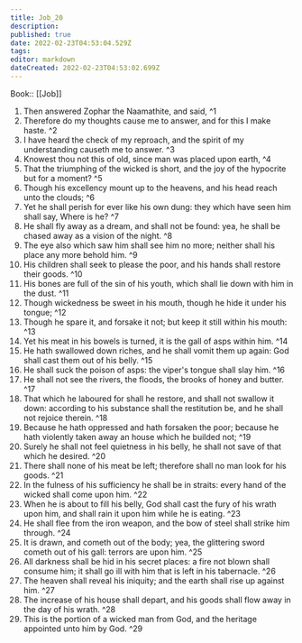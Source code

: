 ```yaml
---
title: Job_20
description: 
published: true
date: 2022-02-23T04:53:04.529Z
tags: 
editor: markdown
dateCreated: 2022-02-23T04:53:02.699Z
---
```


 Book:: [[Job]]
 1. Then answered Zophar the Naamathite, and said, ^1
 2. Therefore do my thoughts cause me to answer, and for this I make haste. ^2
 3. I have heard the check of my reproach, and the spirit of my understanding causeth me to answer. ^3
 4. Knowest thou not this of old, since man was placed upon earth, ^4
 5. That the triumphing of the wicked is short, and the joy of the hypocrite but for a moment? ^5
 6. Though his excellency mount up to the heavens, and his head reach unto the clouds; ^6
 7. Yet he shall perish for ever like his own dung: they which have seen him shall say, Where is he? ^7
 8. He shall fly away as a dream, and shall not be found: yea, he shall be chased away as a vision of the night. ^8
 9. The eye also which saw him shall see him no more; neither shall his place any more behold him. ^9
 10. His children shall seek to please the poor, and his hands shall restore their goods. ^10
 11. His bones are full of the sin of his youth, which shall lie down with him in the dust. ^11
 12. Though wickedness be sweet in his mouth, though he hide it under his tongue; ^12
 13. Though he spare it, and forsake it not; but keep it still within his mouth: ^13
 14. Yet his meat in his bowels is turned, it is the gall of asps within him. ^14
 15. He hath swallowed down riches, and he shall vomit them up again: God shall cast them out of his belly. ^15
 16. He shall suck the poison of asps: the viper's tongue shall slay him. ^16
 17. He shall not see the rivers, the floods, the brooks of honey and butter. ^17
 18. That which he laboured for shall he restore, and shall not swallow it down: according to his substance shall the restitution be, and he shall not rejoice therein. ^18
 19. Because he hath oppressed and hath forsaken the poor; because he hath violently taken away an house which he builded not; ^19
 20. Surely he shall not feel quietness in his belly, he shall not save of that which he desired. ^20
 21. There shall none of his meat be left; therefore shall no man look for his goods. ^21
 22. In the fulness of his sufficiency he shall be in straits: every hand of the wicked shall come upon him. ^22
 23. When he is about to fill his belly, God shall cast the fury of his wrath upon him, and shall rain it upon him while he is eating. ^23
 24. He shall flee from the iron weapon, and the bow of steel shall strike him through. ^24
 25. It is drawn, and cometh out of the body; yea, the glittering sword cometh out of his gall: terrors are upon him. ^25
 26. All darkness shall be hid in his secret places: a fire not blown shall consume him; it shall go ill with him that is left in his tabernacle. ^26
 27. The heaven shall reveal his iniquity; and the earth shall rise up against him. ^27
 28. The increase of his house shall depart, and his goods shall flow away in the day of his wrath. ^28
 29. This is the portion of a wicked man from God, and the heritage appointed unto him by God. ^29
